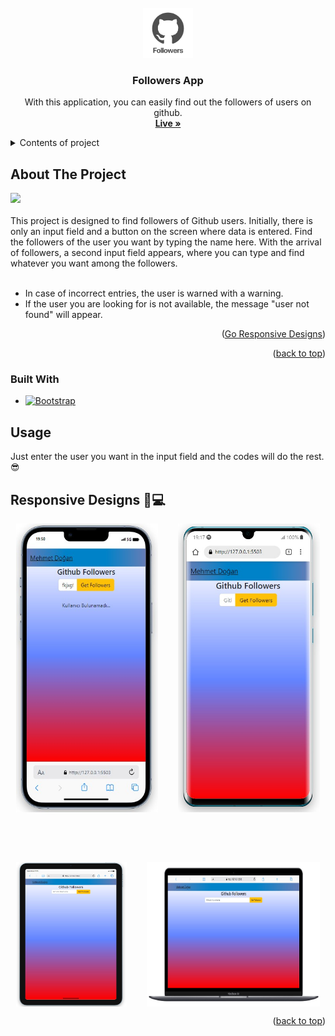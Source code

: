 <!-- PROJECT LOGO -->
<br />
<div align="center" id="readme-top">
  <a href="https://github.com/othneildrew/Best-README-Template">
    <img src="./assent/githup.png" alt="Logo" width="80" height="80">
  </a>



  <h3 align="center">Followers App</h3>

  <p align="center">
    With this application, you can easily find out the followers of users on github.
    <br />
    <a href="https://flowers-ap.vercel.app/"><strong>Live »</strong></a>
    <br />
  </p>
</div>
<!-- TABLE OF CONTENTS -->
<details>
  <summary>Contents of project</summary>
  <ol>
    <li>
      <a href="#about-the-project">About The Project</a>
      <ul>
        <li><a href="#built-with">Built With</a></li>
      </ul>
    </li>
    <li><a href="#usage">Usage</a></li>
  </ol>
</details>

<!-- ABOUT THE PROJECT -->
## About The Project
<img src="./assent//Animation.gif" >

<br>
<br>
This project is designed to find followers of Github users. Initially, there is only an input field and a button on the screen where data is entered. Find the followers of the user you want by typing the name here. With the arrival of followers, a second input field appears, where you can type and find whatever you want among the followers. <br><br>

* In case of incorrect entries, the user is warned with a warning.
* If the user you are looking for is not available, the message "user not found" will appear.

<p align="right">(<a href="#responsive">Go Responsive Designs</a>)</p>
<p align="right">(<a href="#readme-top">back to top</a>)</p>

### Built With

* [![Bootstrap](https://img.shields.io/badge/Bootstrap-563D7C?style=for-the-badge&logo=bootstrap&logoColor=white)][Bootstrap-url]

## Usage
Just enter the user you want in the input field and the codes will do the rest.😎 <br>
## Responsive Designs 📲💻
<!-- Responsive Designs -->
<div align="center" id="responsive">
  <!-- First Row -->
  <div align="center" style="display: flex; gap: 2rem; justify-content: center; margin-bottom: 5rem;">
    <img src="./assent/Screenshot_6.jpg" width="45%">
    <img src="./assent/Screenshot_4.jpg" width="45%">
  </div>
  
  <!-- Second Row -->
  <div align="center" style="display: flex; gap: 2rem; justify-content: center; margin-top: 5rem;">
    <img src="./assent/Screenshot_2.jpg" width="35%">
    <img src="./assent/Screenshot_5.jpg" width="55%">
  </div>
</div>

<p align="right">(<a href="#readme-top">back to top</a>)</p>

[Bootstrap-url]: https://getbootstrap.com
